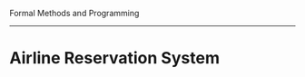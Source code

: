 Formal Methods and Programming
______________________________

Airline Reservation System
==========================



